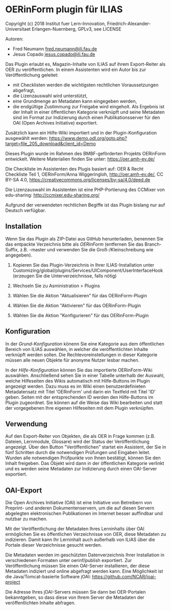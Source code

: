 OERinForm plugin für ILIAS
==========================

Copyright (c) 2018 Institut fuer Lern-Innovation, Friedrich-Alexander-Universitaet Erlangen-Nuernberg, GPLv3, see LICENSE

Autoren:
* Fred Neumann <fred.neumann@ili.fau.de>
* Jesus Copado <jesus.copado@ili.fau.de>

Das Plugin erlaubt es, Magazin-Inhalte von ILIAS auf ihrem Export-Reiter als OER zu veröffentlichen.
In einem Assistenten wird ein Autor bis zur Veröffentlichung geleitet:
* mit Checklisten werden die wichtigsten rechtlichen Voraussetzungen abgefragt,
* die Lizenzauswahl wird unterstützt,
* eine Grundmenge  an Metadaten kann eingegeben werden,
* die endgültige Zustimmung zur Freigabe wird eingeholt.
Als Ergebnis ist der Inhalt in einer öffentlichen Kategorie verknüpft und seine Metadaten sind im Format
zur Indizierung durch einen Publikationsserver für den OAI (Open Archives Initiative) exportiert.

Zusätzlich kann ein Hilfe-Wiki importiert und in der Plugin-Konfiguration ausgewählt werden:
https://www.demo.odl.org/goto.php?target=file_205_download&client_id=Demo


Dieses Plugin wurde im Rahmen des BMBF-geförderten Projekts OERinForm entwickelt. Weitere Materialien finden Sie unter:
https://oer.amh-ev.de/

Die Checkliste im Assistenten des Plugis basiert auf:
OER & Recht Checkliste Teil 1, OERinForm/Anna Wiggeringloh, http://oer.amh-ev.de/, CC BY-SA 4.0,
https://creativecommons.org/licenses/by-sa/4.0/deed.de

Die Lizenzauswahl im Assistenten ist eine PHP-Portierung des CCMixer von edu-sharing:
http://ccmixer.edu-sharing.org/


Aufgrund der verwendeten rechtlichen Begiffe ist das Plugin bislang nur auf Deutsch verfügbar.

Installation
------------

Wenn Sie das Plugin als ZIP-Datei aus GitHub herunterladen, benennen Sie das entpackte Verzeichnis bitte als *OERinForm*
(entfernen Sie das Branch-Suffix, z.B. -master und verwenden Sie die Groß-/Kleinschreibung wie angegeben).

1. Kopieren Sie das Plugin-Verzeichnis in Ihrer ILIAS-Installation unter
Customizing/global/plugins/Services/UIComponent/UserInterfaceHook
(erzeugen Sie die Unterverzeichnisse, falls nötig)

2. Wechseln Sie zu Asministration > Plugins
3. Wählen Sie die Aktion  "Aktualisieren" für das OERinForm-Plugin
4. Wählen Sie die Aktion  "Aktivieren" für das OERinForm-Plugin
5. Wählen Sie die Aktion "Konfigurieren" für das OERinForm-Plugin

Konfiguration
-------------

In der *Grund-Konfiguration* könenn Sie eine Kategorie aus dem öffentlichen Bereich von ILIAS auswählen, in welcher die veröffentlichten Inhalte verknüpft werden sollen.
Die Rechtevoreinstellungen in dieser Kategorie müssen alle neuen Objekte für anonyme Nutzer lesbar machen.

In der *Hilfe-Konfiguration* können Sie das importierte OERinForm-Wiki auswählen.
Anschließend sehen Sie in einer Tabelle unterhalb der Auswahl, welche Hilfeseiten des Wikis automatisch mit Hilfe-Buttons im Plugin angezeigt werden.
Dazu muss es im Wiki einen benutzerdefinieten Metadatensatz mit Titel 'OERinForm' und darin ein Textfeld mit Titel 'ID' geben.
Seiten mit der entsprechenden ID werden den Hilfe-Buttons im Plugin zugeordnet.
Sie können auf die Weise das Wiki bearbeiten und statt der vorgegebenen Ihre eigenen Hilfeseiten mit dem Plugin verknüpfen.

Verwendung
----------

Auf den Export-Reiter von Objekten, die als OER in Frage kommen (z.B. Dateien, Lernmodule, Glossare) wird der Status der Veröffentlichung angezeigt.
Über den Button "Veröffentlichen" startet ein Assistent, der Sie in fünf Schritten durch die notwendigen Prüfungen und Eingaben leitet. Wurden alle notwendigen
Prüfpunkte von Ihnen bestätigt, können Sie den Inhalt freigeben. Das Objekt wird dann in der öffentlichen Kategorie verlinkt und es werden seine Metadaten zur Indizierung
durch einen OAI-Server exportiert.

OAI-Export
----------
Die Open Archives Initiative (OAI) ist eine Initiative von Betreibern von Preprint- und anderen Dokumentenservern,
um die auf diesen Servern abgelegten elektronischen Publikationen im Internet besser auffindbar und nutzbar zu machen.

Mit der Veröffentlichung der Metadaten Ihres Lerninhalts über OAI ermöglichen Sie es öffentlichen Verzeichnisse von OER, diese Metadaten zu indizieren.
Damit kann Ihr Lerninhalt auch außerhalb von ILIAS über die Portale dieser Verzeichnisse gesucht werden.

Die Metadaten werden im geschützten Datenverzeichnis Ihrer Installation in verschiedenen Formaten unter oerinf/publish exportiert.
Zur Veröffentlichung müssen Sie einen OAI-Server installieren, der diese Metadaten indiziert und online abgefragt werden kann.
Eine Möglichkeit ist die Java/Tomcat-basierte Software jOAI:
https://github.com/NCAR/joai-project

Die Adresse Ihres jOAI-Servers müssen Sie dann bei OER-Portalen bekanntgeben, so dass diese von Ihrem Server die Metadaten der veröffentlichten Inhalte abfragen.
